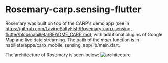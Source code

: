 # Rosemary-carp.sensing-flutter
Rosemary was built on top of the CARP's demo app (see in https://github.com/LavineSaltyFish/Rosemary-carp.sensing-flutter/blob/nabilleta/README_CARP.md), with additional plugins of Google Map and live data streaming. 
The path of the *main* function is in nabilleta/apps/carp_mobile_sensing_app/lib/main.dart.

The architecture of Rosemary is seen below:
![architecture](https://github.com/LavineSaltyFish/Rosemary-carp.sensing-flutter/assets/52395844/4a5b5a5c-6845-4407-b962-cb6635dd697a)

# 
